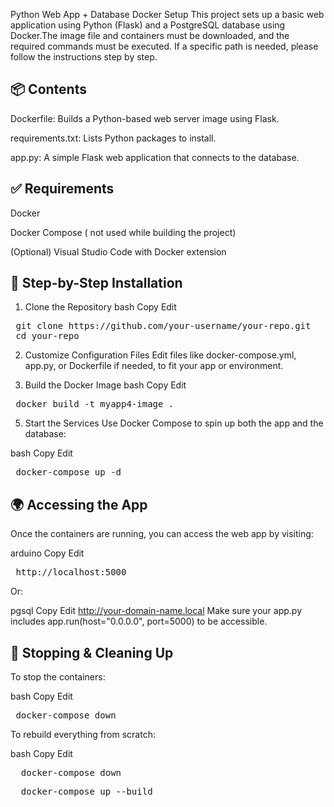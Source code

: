  Python Web App + Database Docker Setup
This project sets up a basic web application using Python (Flask) and a PostgreSQL database using Docker.The image file and containers must be downloaded, and the required commands must be executed. If a specific path is needed, please follow the instructions step by step.



 ## 📦 Contents
Dockerfile: Builds a Python-based web server image using Flask.

requirements.txt: Lists Python packages to install.

app.py: A simple Flask web application that connects to the database.

## ✅ Requirements
Docker

Docker Compose ( not used while building the project)

(Optional) Visual Studio Code with Docker extension

## 🚀 Step-by-Step Installation
1. Clone the Repository
bash
Copy
Edit
<pre> git clone https://github.com/your-username/your-repo.git  
 cd your-repo </pre> 
2. Customize Configuration Files
Edit files like docker-compose.yml, app.py, or Dockerfile if needed, to fit your app or environment.


4. Build the Docker Image
bash
Copy
Edit
<pre> docker build -t myapp4-image . </pre>  
5. Start the Services
Use Docker Compose to spin up both the app and the database:

bash
Copy
Edit
<pre> docker-compose up -d </pre>   
## 🌍 Accessing the App
Once the containers are running, you can access the web app by visiting:

arduino
Copy
Edit
 <pre> http://localhost:5000  </pre>    
Or:

pgsql
Copy
Edit
http://your-domain-name.local
Make sure your app.py includes app.run(host="0.0.0.0", port=5000) to be accessible.

## 🐳 Stopping & Cleaning Up
To stop the containers:

bash
Copy
Edit
 <pre> docker-compose down </pre>  
To rebuild everything from scratch:

bash
Copy
Edit
 <pre>  docker-compose down </pre>   
 <pre>  docker-compose up --build </pre>   
